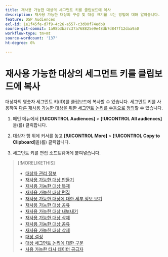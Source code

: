 ```yaml
---
title: 재사용 가능한 대상의 세그먼트 키를 클립보드에 복사
description: 재사용 가능한 대상의 구성 및 대상 크기를 보는 방법에 대해 알아봅니다.
feature: DSP Audiences
exl-id: 1e1f45fe-d7f9-4c26-a557-c3d00f74edb8
source-git-commit: 1a98b3ba7c37a768825e9e48db7d847f12daa9a0
workflow-type: tm+mt
source-wordcount: '137'
ht-degree: 0%

---
```


# 재사용 가능한 대상의 세그먼트 키를 클립보드에 복사

대상자의 영숫자 세그먼트 키(ID)를 클립보드에 복사할 수 있습니다. 세그먼트 키를 사용하여 [다른 재사용 가능한 대상을 위한 세그먼트 논리를 수동으로 정의](audience-segment-logic-syntax.md)할 수 있습니다.

1. 메인 메뉴에서 **[!UICONTROL Audiences]** > **[!UICONTROL All audiences]**&#x200B;을(를) 클릭합니다.

1. 대상자 행 위에 커서를 놓고 **[!UICONTROL More]** > **[!UICONTROL Copy to Clipboard]**&#x200B;을(를) 클릭합니다.

1. 세그먼트 키를 편집 소프트웨어에 붙여넣습니다.

>[!MORELIKETHIS]
>
>* [대상자 관리 정보](audience-about.md)
>* [재사용 가능한 대상 만들기](reusable-audience-create.md)
>* [재사용 가능한 대상 복제](reusable-audience-duplicate.md)
>* [재사용 가능한 대상 편집](reusable-audience-edit.md)
>* [재사용 가능한 대상에 대한 세부 정보 보기](reusable-audience-view-details.md)
>* [재사용 가능한 대상 공유](reusable-audience-share.md)
>* [재사용 가능한 대상 내보내기](reusable-audience-export.md)
>* [재사용 가능한 대상 삭제](reusable-audience-delete.md)
>* [재사용 가능한 대상 공유](reusable-audience-share.md)
>* [재사용 가능한 대상 삭제](reusable-audience-delete.md)
>* [대상 설정](audience-settings.md)
>* [대상 세그먼트 논리에 대한 구문](audience-segment-logic-syntax.md)
>* [사용 가능한 타사 데이터 공급자](third-party-data-providers.md)
